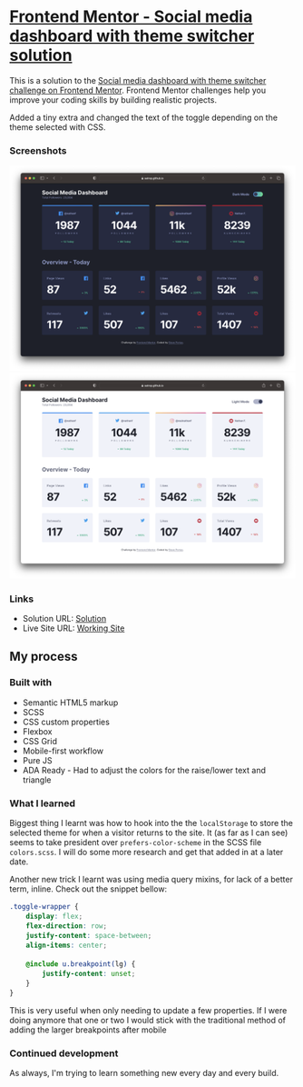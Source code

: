 # <a href="https://satrop.github.io/Social_Media_Dashboard/dist/">Frontend Mentor - Social media dashboard with theme switcher solution</a>

This is a solution to the [Social media dashboard with theme switcher challenge on Frontend Mentor](https://www.frontendmentor.io/challenges/social-media-dashboard-with-theme-switcher-6oY8ozp_H). Frontend Mentor challenges help you improve your coding skills by building realistic projects.

Added a tiny extra and changed the text of the toggle depending on the theme selected with CSS.

### Screenshots

<p align="center">
  <img src="./dist/img/Screenshot.png" alt='Dark theme screenshot'>
  <img src="./dist/img/Screenshot-2.png" alt='Light theme screenshot'>
</p>

### Links

-   Solution URL: [Solution](https://github.com/satrop/Social_Media_Dashboard)
-   Live Site URL: [Working Site](https://satrop.github.io/Social_Media_Dashboard/dist/)

## My process

### Built with

-   Semantic HTML5 markup
-   SCSS
-   CSS custom properties
-   Flexbox
-   CSS Grid
-   Mobile-first workflow
-   Pure JS
-   ADA Ready - Had to adjust the colors for the raise/lower text and triangle

### What I learned

Biggest thing I learnt was how to hook into the the `localStorage` to store the selected theme for when a visitor returns to the site. It (as far as I can see) seems to take president over `prefers-color-scheme` in the SCSS file `colors.scss`. I will do some more research and get that added in at a later date.

Another new trick I learnt was using media query mixins, for lack of a better term, inline. Check out the snippet bellow:

```scss
.toggle-wrapper {
	display: flex;
	flex-direction: row;
	justify-content: space-between;
	align-items: center;

	@include u.breakpoint(lg) {
		justify-content: unset;
	}
}
```

This is very useful when only needing to update a few properties. If I were doing anymore that one or two I would stick with the traditional method of adding the larger breakpoints after mobile

### Continued development

As always, I'm trying to learn something new every day and every build.
